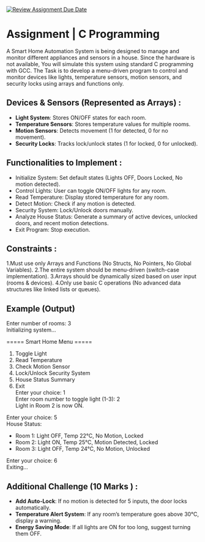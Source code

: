 [![Review Assignment Due Date](https://classroom.github.com/assets/deadline-readme-button-22041afd0340ce965d47ae6ef1cefeee28c7c493a6346c4f15d667ab976d596c.svg)](https://classroom.github.com/a/jx3rng6H)
# Assignment | C Programming 

A Smart Home Automation System is being designed to manage and monitor different appliances and sensors in a house. Since the hardware is not available, You will simulate this system using standard C programming with GCC.
The Task is to develop a menu-driven program to control and monitor devices like lights, temperature sensors, motion sensors, and security locks using arrays and functions only.

## Devices & Sensors (Represented as Arrays) :

- **Light System**: Stores ON/OFF states for each room.
- **Temperature Sensors**: Stores temperature values for multiple rooms.
- **Motion Sensors**: Detects movement (1 for detected, 0 for no movement).
- **Security Locks**: Tracks lock/unlock states (1 for locked, 0 for unlocked).

## Functionalities to Implement :

- Initialize System: Set default states (Lights OFF, Doors Locked, No motion detected).
- Control Lights: User can toggle ON/OFF lights for any room.
- Read Temperature: Display stored temperature for any room.
- Detect Motion: Check if any motion is detected.
- Security System: Lock/Unlock doors manually.
- Analyze House Status: Generate a summary of active devices, unlocked doors, and recent motion detections.
- Exit Program: Stop execution.

## Constraints :

1.Must use only Arrays and Functions (No Structs, No Pointers, No Global Variables).
2.The entire system should be menu-driven (switch-case implementation).
3.Arrays should be dynamically sized based on user input (rooms & devices).
4.Only use basic C operations (No advanced data structures like linked lists or queues).

## Example (Output)

Enter number of rooms: 3  
Initializing system...  

===== Smart Home Menu =====  
1. Toggle Light  
2. Read Temperature  
3. Check Motion Sensor  
4. Lock/Unlock Security System  
5. House Status Summary  
6. Exit  
Enter your choice: 1  
Enter room number to toggle light (1-3): 2  
Light in Room 2 is now ON.  

Enter your choice: 5  
House Status:  

- Room 1: Light OFF, Temp 22°C, No Motion, Locked  
- Room 2: Light ON, Temp 25°C, Motion Detected, Locked  
- Room 3: Light OFF, Temp 24°C, No Motion, Unlocked  

Enter your choice: 6  
Exiting...  

## Additional Challenge (10 Marks ) :

- **Add Auto-Lock**: If no motion is detected for 5 inputs, the door locks automatically.
- **Temperature Alert System**: If any room’s temperature goes above 30°C, display a warning.
- **Energy Saving Mode**: If all lights are ON for too long, suggest turning them OFF.